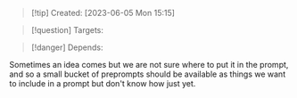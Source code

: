 
>[!tip] Created: [2023-06-05 Mon 15:15]

>[!question] Targets: 

>[!danger] Depends: 

Sometimes an idea comes but we are not sure where to put it in the prompt, and so a small bucket of preprompts should be available as things we want to include in a prompt but don't know how just yet.